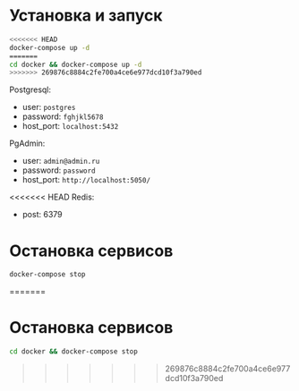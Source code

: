 # Установка и запуск
```bash
<<<<<<< HEAD
docker-compose up -d
=======
cd docker && docker-compose up -d
>>>>>>> 269876c8884c2fe700a4ce6e977dcd10f3a790ed
```

Postgresql:
- user: `postgres`
- password: `fghjkl5678`
- host_port: `localhost:5432`

PgAdmin:
- user: `admin@admin.ru`
- password: `password`
- host_port: `http://localhost:5050/`

<<<<<<< HEAD
Redis:
- post: 6379

# Остановка сервисов
```bash
docker-compose stop
```
=======
# Остановка сервисов
```bash
cd docker && docker-compose stop
```
>>>>>>> 269876c8884c2fe700a4ce6e977dcd10f3a790ed
